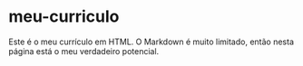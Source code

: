 # meu-curriculo
Este é o meu currículo em HTML. O Markdown é muito limitado, então nesta página está o meu verdadeiro potencial.

